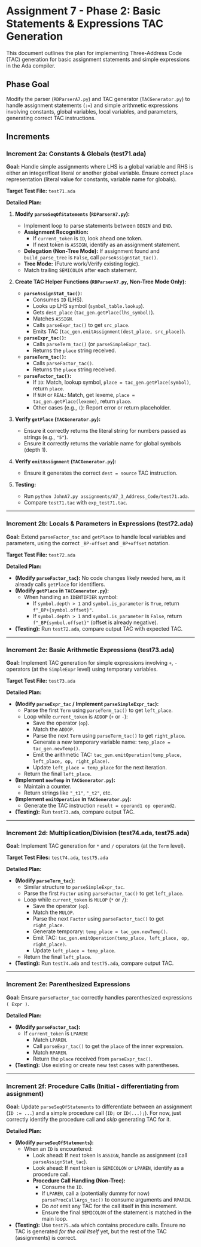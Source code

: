 # Assignment 7 - Phase 2: Basic Statements & Expressions TAC Generation

This document outlines the plan for implementing Three-Address Code (TAC) generation for basic assignment statements and simple expressions in the Ada compiler.

## Phase Goal

Modify the parser (`RDParserA7.py`) and TAC generator (`TACGenerator.py`) to handle assignment statements (`:=`) and simple arithmetic expressions involving constants, global variables, local variables, and parameters, generating correct TAC instructions.

## Increments

### Increment 2a: Constants & Globals (test71.ada)

**Goal:** Handle simple assignments where LHS is a global variable and RHS is either an integer/float literal or another global variable. Ensure correct `place` representation (literal value for constants, variable name for globals).

**Target Test File:** `test71.ada`

**Detailed Plan:**

1.  **Modify `parseSeqOfStatements` (`RDParserA7.py`):**
    *   Implement loop to parse statements between `BEGIN` and `END`.
    *   **Assignment Recognition:**
        *   If `current_token` is `ID`, look ahead one token.
        *   If next token is `ASSIGN`, identify as an assignment statement.
    *   **Delegation (Non-Tree Mode):** If assignment found and `build_parse_tree` is `False`, call `parseAssignStat_tac()`.
    *   **Tree Mode:** (Future work/Verify existing logic).
    *   Match trailing `SEMICOLON` after each statement.

2.  **Create TAC Helper Functions (`RDParserA7.py`, Non-Tree Mode Only):**
    *   **`parseAssignStat_tac()`:**
        *   Consumes `ID` (LHS).
        *   Looks up LHS symbol (`symbol_table.lookup`).
        *   Gets `dest_place` (`tac_gen.getPlace(lhs_symbol)`).
        *   Matches `ASSIGN`.
        *   Calls `parseExpr_tac()` to get `src_place`.
        *   Emits TAC (`tac_gen.emitAssignment(dest_place, src_place)`).
    *   **`parseExpr_tac()`:**
        *   Calls `parseTerm_tac()` (or `parseSimpleExpr_tac`).
        *   Returns the `place` string received.
    *   **`parseTerm_tac()`:**
        *   Calls `parseFactor_tac()`.
        *   Returns the `place` string received.
    *   **`parseFactor_tac()`:**
        *   If `ID`: Match, lookup symbol, `place = tac_gen.getPlace(symbol)`, return `place`.
        *   If `NUM` or `REAL`: Match, get lexeme, `place = tac_gen.getPlace(lexeme)`, return `place`.
        *   Other cases (e.g., `(`): Report error or return placeholder.

3.  **Verify `getPlace` (`TACGenerator.py`):**
    *   Ensure it correctly returns the literal string for numbers passed as strings (e.g., `"5"`).
    *   Ensure it correctly returns the variable name for global symbols (depth 1).

4.  **Verify `emitAssignment` (`TACGenerator.py`):**
    *   Ensure it generates the correct `dest = source` TAC instruction.

5.  **Testing:**
    *   Run `python JohnA7.py assignments/A7_3_Address_Code/test71.ada`.
    *   Compare `test71.tac` with `exp_test71.tac`.

---

### Increment 2b: Locals & Parameters in Expressions (test72.ada)

**Goal:** Extend `parseFactor_tac` and `getPlace` to handle local variables and parameters, using the correct `_BP-offset` and `_BP+offset` notation.

**Target Test File:** `test72.ada`

**Detailed Plan:**

*   **(Modify `parseFactor_tac`):** No code changes likely needed here, as it already calls `getPlace` for identifiers.
*   **(Modify `getPlace` in `TACGenerator.py`):**
    *   When handling an `IDENTIFIER` symbol:
        *   If `symbol.depth > 1` and `symbol.is_parameter` is `True`, return `f"_BP+{symbol.offset}"`.
        *   If `symbol.depth > 1` and `symbol.is_parameter` is `False`, return `f"_BP{symbol.offset}"` (offset is already negative).
*   **(Testing):** Run `test72.ada`, compare output TAC with expected TAC.

---

### Increment 2c: Basic Arithmetic Expressions (test73.ada)

**Goal:** Implement TAC generation for simple expressions involving `+`, `-` operators (at the `SimpleExpr` level) using temporary variables.

**Target Test File:** `test73.ada`

**Detailed Plan:**

*   **(Modify `parseExpr_tac` / Implement `parseSimpleExpr_tac`):**
    *   Parse the first `Term` using `parseTerm_tac()` to get `left_place`.
    *   Loop while `current_token` is `ADDOP` (`+` or `-`):
        *   Save the operator (`op`).
        *   Match the `ADDOP`.
        *   Parse the next `Term` using `parseTerm_tac()` to get `right_place`.
        *   Generate a new temporary variable name: `temp_place = tac_gen.newTemp()`.
        *   Emit the arithmetic TAC: `tac_gen.emitOperation(temp_place, left_place, op, right_place)`.
        *   Update `left_place = temp_place` for the next iteration.
    *   Return the final `left_place`.
*   **(Implement `newTemp` in `TACGenerator.py`):**
    *   Maintain a counter.
    *   Return strings like `"_t1"`, `"_t2"`, etc.
*   **(Implement `emitOperation` in `TACGenerator.py`):**
    *   Generate the TAC instruction `result = operand1 op operand2`.
*   **(Testing):** Run `test73.ada`, compare output TAC.

---

### Increment 2d: Multiplication/Division (test74.ada, test75.ada)

**Goal:** Implement TAC generation for `*` and `/` operators (at the `Term` level).

**Target Test Files:** `test74.ada`, `test75.ada`

**Detailed Plan:**

*   **(Modify `parseTerm_tac`):**
    *   Similar structure to `parseSimpleExpr_tac`.
    *   Parse the first `Factor` using `parseFactor_tac()` to get `left_place`.
    *   Loop while `current_token` is `MULOP` (`*` or `/`):
        *   Save the operator (`op`).
        *   Match the `MULOP`.
        *   Parse the next `Factor` using `parseFactor_tac()` to get `right_place`.
        *   Generate temporary: `temp_place = tac_gen.newTemp()`.
        *   Emit TAC: `tac_gen.emitOperation(temp_place, left_place, op, right_place)`.
        *   Update `left_place = temp_place`.
    *   Return the final `left_place`.
*   **(Testing):** Run `test74.ada` and `test75.ada`, compare output TAC.

---

### Increment 2e: Parenthesized Expressions

**Goal:** Ensure `parseFactor_tac` correctly handles parenthesized expressions `( Expr )`.

**Detailed Plan:**

*   **(Modify `parseFactor_tac`):**
    *   If `current_token` is `LPAREN`:
        *   Match `LPAREN`.
        *   Call `parseExpr_tac()` to get the `place` of the inner expression.
        *   Match `RPAREN`.
        *   Return the `place` received from `parseExpr_tac()`.
*   **(Testing):** Use existing or create new test cases with parentheses.

---

### Increment 2f: Procedure Calls (Initial - differentiating from assignment)

**Goal:** Update `parseSeqOfStatements` to differentiate between an assignment (`ID := ...`) and a simple procedure call (`ID;` or `ID(...);`). For now, just correctly identify the procedure call and *skip* generating TAC for it.

**Detailed Plan:**

*   **(Modify `parseSeqOfStatements`):**
    *   When an `ID` is encountered:
        *   Look ahead: If next token is `ASSIGN`, handle as assignment (call `parseAssignStat_tac`).
        *   Look ahead: If next token is `SEMICOLON` or `LPAREN`, identify as a procedure call.
        *   **Procedure Call Handling (Non-Tree):**
            *   Consume the `ID`.
            *   If `LPAREN`, call a (potentially dummy for now) `parseProcCallArgs_tac()` to consume arguments and `RPAREN`.
            *   Do *not* emit any TAC for the call itself in this increment.
            *   Ensure the final `SEMICOLON` of the statement is matched in the main loop.
*   **(Testing):** Use `test75.ada` which contains procedure calls. Ensure no TAC is generated *for the call itself* yet, but the rest of the TAC (assignments) is correct.